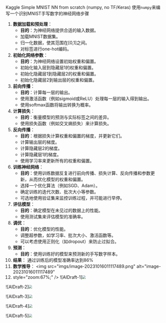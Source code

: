 Kaggle Simple MNIST NN from scratch (numpy, no TF/Keras)
使用`numpy`来编写一个识别MNIST手写数字的神经网络步骤

1. **数据加载和预处理**：
   - **目的**：为神经网络提供合适的输入数据。
   - 加载MNIST数据集。
   - 归一化数据，使其范围在[0,1]之间。
   - 对标签进行one-hot编码。
2. **初始化网络参数**：
   - **目的**：为神经网络设置初始权重和偏置。
   - 初始化输入层到隐藏层1的权重和偏置。
   - 初始化隐藏层1到隐藏层2的权重和偏置。
   - 初始化隐藏层2到输出层的权重和偏置。
3. **前向传播**：
   - **目的**：计算每一层的输出。
   - 使用激活函数（例如sigmoid或ReLU）处理每一层的输入得到输出。
   - 使用softmax函数将输出转换为概率。
4. **计算损失**：
   - **目的**：衡量模型的预测与实际标签之间的差异。
   - 使用损失函数（例如交叉熵损失）来计算损失。
5. **反向传播**：
   - **目的**：根据损失计算权重和偏置的梯度，并更新它们。
   - 计算输出层的梯度。
   - 计算隐藏层2的梯度。
   - 计算隐藏层1的梯度。
   - 使用学习率来更新所有的权重和偏置。
6. **训练神经网络**：
   - **目的**：使用训练数据反复进行前向传播、损失计算、反向传播和参数更新，从而优化模型的权重和偏置。
   - 选择一个优化算法（例如SGD、Adam）。
   - 确定训练的迭代次数、批次大小等参数。
   - 可选地使用验证集来监控训练过程，并可能进行早停。
7. **评估模型**：
   - **目的**：确定模型在未见过的数据上的性能。
   - 使用测试集来评估模型的准确率。
8. **调优**：
   - **目的**：优化模型的性能。
   - 调整超参数，如学习率、批次大小、激活函数等。
   - 可以考虑使用正则化（如dropout）来防止过拟合。
9. **预测**：
   - **目的**：使用训练好的模型来预测新的手写数字样本。
10. **结果**：
       通过训练后的模型准确率达到86%
11. **数学推导**：
<img src="imgs/image-20231016011117489.png" alt="image-20231016011117489" 
12. style="zoom:67%;" />
![AIDraft-1]<img src="imgs/AIDraft-1.jpg" style="zoom:67%;"/>

![AIDraft-2]<img src="imgs/AIDraft-2.jpg" style="zoom:67%;"/>

![AIDraft-3]<img src="imgs/AIDraft-3.jpg" style="zoom:67%;"/>

![AIDraft-4]<img src="imgs/AIDraft-4.jpg" style="zoom:67%;"/>

![AIDraft-5]<img src="imgs/AIDraft-5.jpg" style="zoom:67%;"/>

